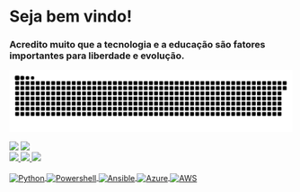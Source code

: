   # Seja bem vindo!<br>
  ### Acredito muito que a tecnologia e a educação são fatores importantes para liberdade e evolução.
  <div>
  

  </div>
  
  ![Snake animation](https://github.com/dbaricardo/dbaricardo/blob/output/github-contribution-grid-snake.svg)
  
  <div>
  <a href = "mailto:dbaricardor@gmail.com"><img src="https://img.shields.io/badge/Gmail-D14836?style=for-the-badge&logo=gmail&logoColor=white" target="_blank"></a>
  <a href="https://www.linkedin.com/in/ricardo-rosa-4a20011a/" target="_blank"><img src="https://img.shields.io/badge/-LinkedIn-%230077B5?style=for-the-badge&logo=linkedin&logoColor=white" target="_blank"></a> 
 
  
  </div>
  
   <div>
  
  <a href="https://github.com/dbaricardo">
  <img height="150em" src="https://github-readme-stats.vercel.app/api?username=dbaricardo&show_icons=true&theme=merko&include_all_commits=true&count_private=true"/>
  <img height="150em" src="https://github-readme-streak-stats.herokuapp.com/?user=dbaricardo&theme=blue-green"/>
  <img height="190em" src="https://github-readme-stats.vercel.app/api/wakatime?username=dbaricardo"/>
    
</div>
  <div style="display: inline_block"><br>
  <img align="center" alt="Python" height="30" width="110" src="https://img.shields.io/badge/Python-3776AB?style=for-the-badge&logo=python&logoColor=white">
  <img align="center" alt="Powershell" height="30" width="110" src="https://img.shields.io/badge/PowerShell-5391FE?style=for-the-badge&logo=PowerShell&logoColor=white">
  <img align="center" alt="Ansible" height="30" width="110" src="https://img.shields.io/badge/Ansible-000000?style=for-the-badge&logo=ansible&logoColor=white">
  <img align="center" alt="Azure" height="30" width="130" src="https://img.shields.io/badge/Azure_DevOps-0078D7?style=for-the-badge&logo=azure-devops&logoColor=white">
  <img align="center" alt="AWS" height="30" width="120" src="https://img.shields.io/badge/Amazon_AWS-232F3E?style=for-the-badge&logo=amazon-aws&logoColor=white">
</div>
  
  ##
 
<div> 
  
  
 
</div>
